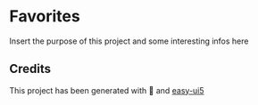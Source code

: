 # Favorites

Insert the purpose of this project and some interesting infos here

## Credits

This project has been generated with 💙 and [easy-ui5](https://github.com/SAP)
